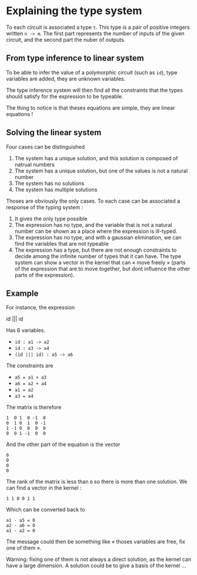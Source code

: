 
# Explaining the type system

To each circuit is associated a type `t`. This type is a pair 
of positive integers written `n -> m`. The first part represents 
the number of inputs of the given circuit, and the second part 
the nuber of outputs.

## From type inference to linear system 

To be able to infer the value of a polymorphic circuit (such as `id`),
type variables are added, they are unknown variables.

The type inference system will then find all the constraints that 
the types should satisfy for the expression to be typeable.

The thing to notice is that theses equations are simple, they are 
linear equations !

## Solving the linear system

Four cases can be distinguished 

1. The system has a unique solution, and this solution is composed of 
natrual numbers
2. The system has a unique solution, but one of the values is not 
a natural number
3. The system has no solutions
4. The system has multiple solutions

Thoses are obviously the only cases. To each case can be associated a 
response of the typing system :

1. It gives the only type possible 
2. The expression has no type, and the variable that is not a natural 
number can be shown as a place where the expression is ill-typed.
3. The expression has no type, and with a gaussian elimination, we can 
find the variables that are not typeable
4. The expression has a type, but there are not enough constraints
to decide among the infinite number of types that it can have. The 
type system can show a vector in the kernel that can « move freely »
(parts of the expression that are to move together, but dont influence 
the other parts of the expression).


## Example 

For instance, the expression 

id ||| id

Has 6 variables.

* `id : a1 -> a2`
* `id : a3 -> a4`
* `(id ||| id) : a5 -> a6`

The constraints are

* `a5 = a1 + a3`
* `a6 = a2 + a4` 
* `a1 = a2`
* `a3 = a4`

The matrix is therefore

```
1  0 1  0 -1  0
0  1 0  1  0 -1
1 -1 0  0  0  0
0  0 1 -1  0  0
```

And the other part of the equation is 
the vector

```
0
0
0
0
```

The rank of the matrix is less than `6` so there is 
more than one solution. We can find a vector in the 
kernel :

```
1 1 0 0 1 1
```

Which can be converted back to 

```
a1 - a5 = 0
a2 - a6 = 0
a1 - a2 = 0
```

The message could then be something like « thoses variables
are free, fix one of them ». 

Warning: fixing one of them is not always a direct solution,
as the kernel can have a large dimension. A solution 
could be to give a basis of the kernel ... 
